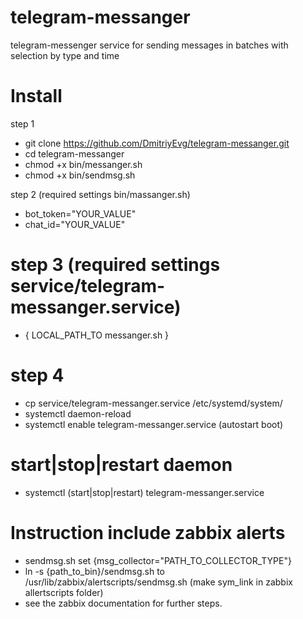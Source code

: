 # telegram-messanger
telegram-messenger service for sending messages in batches with selection by type and time

# Install

step 1

* git clone https://github.com/DmitriyEvg/telegram-messanger.git
* cd telegram-messanger
* chmod +x bin/messanger.sh
* chmod +x bin/sendmsg.sh

step 2 (required settings bin/massanger.sh)

* bot_token="YOUR_VALUE"
* chat_id="YOUR_VALUE"

# step 3 (required settings service/telegram-messanger.service)
* { LOCAL_PATH_TO messanger.sh }

# step 4
* cp service/telegram-messanger.service /etc/systemd/system/
* systemctl daemon-reload
* systemctl enable telegram-messanger.service (autostart boot)

# start|stop|restart daemon
* systemctl (start|stop|restart) telegram-messanger.service

# Instruction include zabbix alerts
* sendmsg.sh set {msg_collector="PATH_TO_COLLECTOR_TYPE"}
* ln -s {path_to_bin}/sendmsg.sh to /usr/lib/zabbix/alertscripts/sendmsg.sh (make sym_link in zabbix allertscripts folder)
* see the zabbix documentation for further steps.
